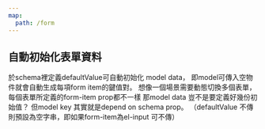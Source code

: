 ```yaml
---
map:
  path: /form
---
```


## 自動初始化表單資料

於schema裡定義defaultValue可自動初始化 model data，
即model可傳入空物件就會自動生成每項form item的鍵值對。
想像一個場景需要動態切換多個表單，每個表單所定義的form-item prop都不一樣
那model data 豈不是要定義好幾份初始值？
但model key 其實就是depend on schema prop。
（defaultValue 不傳則預設為空字串，即如果form-item為el-input 可不傳）
<demo
  src="../components/form/autoInitial.vue"
  title="enhanced el-form"
  desc="於schema中定義defaultValue即可自動將prop綁定到data上，便不需定義data model的初始值">
</demo>

<API src="../components/EnhancedElForm.vue" lang="zh"></API>
